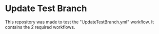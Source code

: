 # Update Test Branch

This repository was made to test the "UpdateTestBranch.yml" workflow.
It contains the 2 required workflows.
